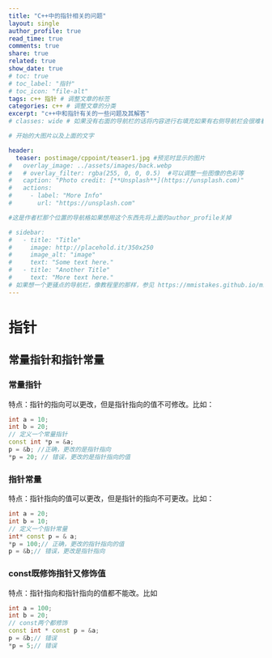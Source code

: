 ```yaml
---
title: "C++中的指针相关的问题"
layout: single
author_profile: true
read_time: true
comments: true
share: true
related: true
show_date: true
# toc: true
# toc_label: "指针"
# toc_icon: "file-alt"
tags: c++ 指针 # 调整文章的标签
categories: c++ # 调整文章的分类
excerpt: "c++中和指针有关的一些问题及其解答"
# classes: wide # 如果没有右面的导航栏的话将内容进行右填充如果有右侧导航栏会很难看

# 开始的大图片以及上面的文字

header:
  teaser: postimage/cppoint/teaser1.jpg #预览时显示的图片
#   overlay_image: ../assets/images/back.webp
#   # overlay_filter: rgba(255, 0, 0, 0.5)  #可以调整一些图像的色彩等
#   caption: "Photo credit: [**Unsplash**](https://unsplash.com)"
#   actions:
#     - label: "More Info"
#       url: "https://unsplash.com"

#这是作者栏那个位置的导航格如果想用这个东西先将上面的author_profile关掉

# sidebar: 
#   - title: "Title"
#     image: http://placehold.it/350x250
#     image_alt: "image"
#     text: "Some text here."
#   - title: "Another Title"
#     text: "More text here."
# 如果想一个更骚点的导航栏，像教程里的那样，参见 https://mmistakes.github.io/minimal-mistakes/docs/layouts/#custom-sidebar-navigation-menu
---
```


# 指针

## 常量指针和指针常量

### 常量指针

特点：指针的指向可以更改，但是指针指向的值不可修改。比如：

```c++
int a = 10;
int b = 20;
// 定义一个常量指针
const int *p = &a;
p = &b; //正确，更改的是指针指向
*p = 20; // 错误，更改的是指针指向的值
```

### 指针常量

特点：指针指向的值可以更改，但是指针的指向不可更改。比如：

```c++
int a = 20;
int b = 10;
// 定义一个指针常量
int* const p = & a;
*p = 100;// 正确，更改的指针指向的值
p = &b;// 错误，更改是指针指向
```

### const既修饰指针又修饰值

特点：指针指向和指针指向的值都不能改。比如

```c++
int a = 100;
int b = 20;
// const两个都修饰
const int * const p = &a;
p = &b;// 错误
*p = 5;// 错误
```












































